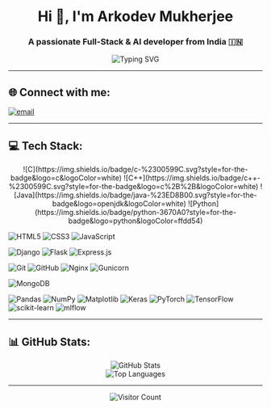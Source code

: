 <h1 align="center">Hi 👋, I'm Arkodev Mukherjee</h1>
<h3 align="center">A passionate Full-Stack & AI developer from India 🇮🇳</h3>

<p align="center">
  <img src="https://readme-typing-svg.herokuapp.com?font=Fira+Code&weight=700&size=24&pause=1000&color=37F6C2&center=true&vCenter=true&width=435&lines=Frontend+Developer;Backend+Developer;AI%2FML+Enthusiast;Open+Source+Contributor" alt="Typing SVG" />
</p>

---

## 🌐 Connect with me:
[![email](https://img.shields.io/badge/Email-D14836?logo=gmail&logoColor=white)](mailto:arkodev.programmer@gmail.com) 

---

## 💻 Tech Stack:
<p align="center">
  <!-- Programming Languages -->
  ![C](https://img.shields.io/badge/c-%2300599C.svg?style=for-the-badge&logo=c&logoColor=white)
  ![C++](https://img.shields.io/badge/c++-%2300599C.svg?style=for-the-badge&logo=c%2B%2B&logoColor=white)
  ![Java](https://img.shields.io/badge/java-%23ED8B00.svg?style=for-the-badge&logo=openjdk&logoColor=white)
  ![Python](https://img.shields.io/badge/python-3670A0?style=for-the-badge&logo=python&logoColor=ffdd54)

  <!-- Web Frontend -->
  ![HTML5](https://img.shields.io/badge/html5-%23E34F26.svg?style=for-the-badge&logo=html5&logoColor=white)
  ![CSS3](https://img.shields.io/badge/css3-%231572B6.svg?style=for-the-badge&logo=css3&logoColor=white)
  ![JavaScript](https://img.shields.io/badge/javascript-%23323330.svg?style=for-the-badge&logo=javascript&logoColor=%23F7DF1E)

  <!-- Frameworks -->
  ![Django](https://img.shields.io/badge/django-%23092E20.svg?style=for-the-badge&logo=django&logoColor=white)
  ![Flask](https://img.shields.io/badge/flask-%23000.svg?style=for-the-badge&logo=flask&logoColor=white)
  ![Express.js](https://img.shields.io/badge/express.js-%23404d59.svg?style=for-the-badge&logo=express&logoColor=%2361DAFB)

  <!-- Tools -->
  ![Git](https://img.shields.io/badge/git-%23F05033.svg?style=for-the-badge&logo=git&logoColor=white)
  ![GitHub](https://img.shields.io/badge/github-%23121011.svg?style=for-the-badge&logo=github&logoColor=white)
  ![Nginx](https://img.shields.io/badge/nginx-%23009639.svg?style=for-the-badge&logo=nginx&logoColor=white)
  ![Gunicorn](https://img.shields.io/badge/gunicorn-%298729.svg?style=for-the-badge&logo=gunicorn&logoColor=white)

  <!-- Database -->
  ![MongoDB](https://img.shields.io/badge/MongoDB-%234ea94b.svg?style=for-the-badge&logo=mongodb&logoColor=white)

  <!-- ML Tools -->
  ![Pandas](https://img.shields.io/badge/pandas-%23150458.svg?style=for-the-badge&logo=pandas&logoColor=white)
  ![NumPy](https://img.shields.io/badge/numpy-%23013243.svg?style=for-the-badge&logo=numpy&logoColor=white)
  ![Matplotlib](https://img.shields.io/badge/Matplotlib-%23ffffff.svg?style=for-the-badge&logo=Matplotlib&logoColor=black)
  ![Keras](https://img.shields.io/badge/Keras-%23D00000.svg?style=for-the-badge&logo=Keras&logoColor=white)
  ![PyTorch](https://img.shields.io/badge/PyTorch-%23EE4C2C.svg?style=for-the-badge&logo=PyTorch&logoColor=white)
  ![TensorFlow](https://img.shields.io/badge/TensorFlow-%23FF6F00.svg?style=for-the-badge&logo=TensorFlow&logoColor=white)
  ![scikit-learn](https://img.shields.io/badge/scikit--learn-%23F7931E.svg?style=for-the-badge&logo=scikit-learn&logoColor=white)
  ![mlflow](https://img.shields.io/badge/mlflow-%23d9ead3.svg?style=for-the-badge&logo=numpy&logoColor=blue)
</p>

---

## 📊 GitHub Stats:
<p align="center">
  <img src="https://github-readme-stats.vercel.app/api?username=ArkodevMukherjee&theme=shadow_green&hide_border=false&include_all_commits=false&count_private=false" alt="GitHub Stats" /><br/>
  <img src="https://github-readme-stats.vercel.app/api/top-langs/?username=ArkodevMukherjee&theme=shadow_green&hide_border=false&layout=compact" alt="Top Languages" />
</p>

---

<p align="center">
  <img src="https://visitcount.itsvg.in/api?id=ArkodevMukherjee&icon=0&color=0" alt="Visitor Count" />
</p>

<!-- Proudly created with GPRM ( https://gprm.itsvg.in ) -->
